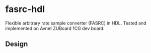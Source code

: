 # fasrc-hdl
Flexible arbitrary rate sample converter (FASRC) in HDL. Tested and implemented on Avnet ZUBoard 1CG dev board.

## Design

[comment]: ![Design](figs/flexrate_design.svg)
